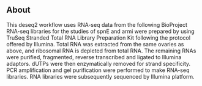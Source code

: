 ## About

This deseq2 workflow uses RNA-seq data from the following BioProject RNA-seq libraries for the studies of spnE and armi were prepared by using TruSeq Stranded Total RNA Library Preparation Kit following the protocol offered by Illumina. Total RNA was extracted from the same ovaries as above, and ribosomal RNA is depleted from total RNA. The remaining RNAs were purified, fragmented, reverse transcribed and ligated to Illumina adaptors. dUTPs were then enzymatically removed for strand specificity. PCR amplification and gel purification were performed to make RNA-seq libraries. RNA libraries were subsequently sequenced by Illumina platform.






















